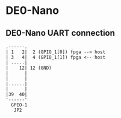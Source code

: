 DE0-Nano
========

DE0-Nano UART connection
------------------------

    .------.
    | 1   2|  2 (GPIO_1[0]) fpga --> host
    | 3   4|  4 (GPIO_1[1]) fpga <-- host
    | .....|
    |    12| 12 (GND)
    |      |
    |      |
    |......|
    |      |
    |39  40|
    '------'
      GPIO-1
       JP2
